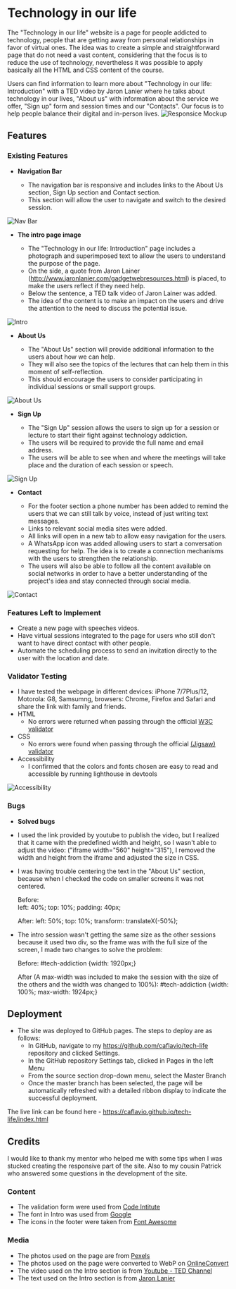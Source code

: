 # Technology in our life

The "Technology in our life" website is a page for people addicted to technology, people that are getting away from personal relationships in favor of virtual ones.
The idea was to create a simple and straightforward page that do not need a vast content, considering that the focus is to reduce the use of technology, nevertheless it was possible to apply basically all the HTML and CSS content of the course.

Users can find information to learn more about "Technology in our life: Introduction" with a TED video by Jaron Lanier where he talks about technology in our lives, "About us" with information about the service we offer, "Sign up" form and session times and our "Contacts". Our focus is to help people balance their digital and in-person lives. 
![Responsice Mockup](https://github.com/caflavio/tech-life/blob/main/assets/images/readme/mockup.png)


## Features

### Existing Features

- __Navigation Bar__

    - The navigation bar is responsive and includes links to the About Us section, Sign Up section and Contact section.
    - This section will allow the user to navigate and switch to the desired session.

![Nav Bar](https://github.com/caflavio/tech-life/blob/main/assets/images/readme/nav.png)

- __The intro page image__

    - The "Technology in our life: Introduction" page includes a photograph and superimposed text to allow the users to understand the purpose of the page.
    - On the side, a quote from Jaron Lainer (http://www.jaronlanier.com/gadgetwebresources.html) is placed, to make the users reflect if they need help.
    - Below the sentence, a TED talk video of Jaron Lainer was added.
    - The idea of the content is to make an impact on the users and drive the attention to the need to discuss the potential issue.

![Intro](https://github.com/caflavio/tech-life/blob/main/assets/images/readme/intro.png)

- __About Us__

    - The "About Us" section will provide additional information to the users about how we can help.
    - They will also see the topics of the lectures that can help them in this moment of self-reflection.
    - This should encourage the users to consider participating in individual sessions or small support groups. 

![About Us](https://github.com/caflavio/tech-life/blob/main/assets/images/readme/aboutus.png)

- __Sign Up__

    - The "Sign Up" session allows the users to sign up for a session or lecture to start their fight against technology addiction.
    - The users will be required to provide the full name and email address.
    - The users will be able to see when and where the meetings will take place and the duration of each session or speech. 

![Sign Up](https://github.com/caflavio/tech-life/blob/main/assets/images/readme/form.png)

- __Contact__

    - For the footer section a phone number has been added to remind the users that we can still talk by voice, instead of just writing text messages.
    - Links to relevant social media sites were added.
    - All links will open in a new tab to allow easy navigation for the users.
    - A WhatsApp icon was added allowing users to start a conversation requesting for help. The idea is to create a connection mechanisms with the users to strengthen the relationship.
    - The users will also be able to follow all the content available on social networks in order to have a better understanding of the project's idea and stay connected through social media.

![Contact](https://github.com/caflavio/tech-life/blob/main/assets/images/readme/contact.png)


### Features Left to Implement

- Create a new page with speeches videos.
- Have virtual sessions integrated to the page for users who still don't want to have direct contact with other people.
- Automate the scheduling process to send an invitation directly to the user with the location and date.


### Validator Testing 

- I have tested the webpage in different devices: iPhone 7/7Plus/12, Motorola: G8, Samsumng, browsers: Chrome, Firefox and Safari and share the link with family and friends.
- HTML
  - No errors were returned when passing through the official [W3C validator](https://validator.w3.org/nu/?doc=https%3A%2F%2Fcaflavio.github.io%2Ftech-life%2F)
- CSS
  - No errors were found when passing through the official [(Jigsaw) validator](https://jigsaw.w3.org/css-validator/validator?uri=https%3A%2F%2Fcaflavio.github.io%2Ftech-life%2F&profile=css3svg&usermedium=all&warning=1&vextwarning=&lang=en)
- Accessibility
  - I confirmed that the colors and fonts chosen are easy to read and accessible by running lighthouse in devtools

![Accessibility](https://github.com/caflavio/tech-life/blob/main/assets/images/readme/lighthouse.png)


### Bugs

  - __Solved bugs__

- I used the link provided by youtube to publish the video, but I realized that it came with the predefined width and height, so I wasn't able to adjust the video: ("iframe width="560" height="315"), I removed the width and height from the iframe and adjusted the size in CSS.
- I was having trouble centering the text in the "About Us" section, because when I checked the code on smaller screens it was not centered.
    
    Before:    
    left: 40%;
    top: 10%;
    padding: 40px;
    
    After:
    left: 50%;
    top: 10%;
    transform: translateX(-50%);
- The intro session wasn't getting the same size as the other sessions because it used two div, so the frame was with the full size of the screen, I made two changes to solve the problem:
    
    Before:
    #tech-addiction {width: 1920px;}
    
    After (A max-width was included to make the session with the size of the others and the width was changed to 100%):
    #tech-addiction {width: 100%; max-width: 1924px;}


## Deployment

- The site was deployed to GitHub pages. The steps to deploy are as follows:
    - In GitHub, navigate to my https://github.com/caflavio/tech-life repository and clicked Settings.  
    - In the GitHub repository Settings tab, clicked in Pages in the left Menu
    - From the source section drop-down menu, select the Master Branch
    - Once the master branch has been selected, the page will be automatically refreshed with a detailed ribbon display to indicate the successful deployment. 

The live link can be found here - https://caflavio.github.io/tech-life/index.html


## Credits

I would like to thank my mentor who helped me with some tips when I was stucked creating the responsive part of the site.
Also to my cousin Patrick who answered some questions in the development of the site. 


### Content   

- The validation form were used from [Code Intitute](https://formdump.codeinstitute.net/)
- The font in Intro was used from [Google](https://fonts.googleapis.com/)
- The icons in the footer were taken from [Font Awesome](https://fontawesome.com/)


### Media

- The photos used on the page are from [Pexels](https://www.pexels.com/)
- The photos used on the page were converted to WebP on [OnlineConvert](https://www.online-convert.com)
- The video used on the Intro section is from [Youtube - TED Channel](https://www.youtube.com/channel/UCAuUUnT6oDeKwE6v1NGQxug)
- The text used on the Intro section is from [Jaron Lanier](http://www.jaronlanier.com/gadgetwebresources.html)